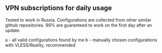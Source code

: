 ## VPN subscriptions for daily usage
Tested to work in Russia. Configurations are collected from other similar github repositories. 99% are guaranteed to work on the first day after an update.

a - all valid configurations found by me
b - manually chosen configurations with VLESS/Reality, recommended
